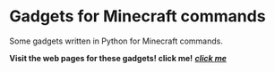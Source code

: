 # Gadgets for Minecraft commands
Some gadgets written in Python for Minecraft commands.

**Visit the web pages for these gadgets! click me!**
**[*click me*](https://ant-nest.xyz "vist the web page!")**
